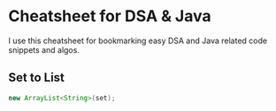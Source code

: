 # Cheatsheet for DSA & Java

I use this cheatsheet for bookmarking easy DSA and Java related code snippets and algos.

## Set to List

```java
new ArrayList<String>(set);
```
